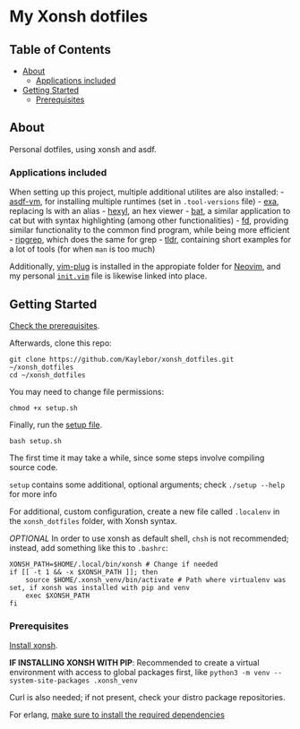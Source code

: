 # My Xonsh dotfiles

## Table of Contents

- [About](#about)
    - [Applications included](#apps)
- [Getting Started](#getting_started)
    - [Prerequisites](#prerequisites)

## About <a name = "about"></a>

Personal dotfiles, using xonsh and asdf.

### Applications included <a name = "apps"></a>

When setting up this project, multiple additional utilites are also installed:
    - [asdf-vm](https://github.com/asdf-vm/asdf), for installing multiple runtimes (set in `.tool-versions` file)
    - [exa](https://github.com/ogham/exa), replacing ls with an alias
    - [hexyl](https://github.com/sharkdp/hexyl), an hex viewer
    - [bat](https://github.com/sharkdp/bat), a similar application to cat but with syntax highlighting (among other functionalities)
    - [fd](https://github.com/sharkdp/fd), providing similar functionality to the common find program, while being more efficient
    - [ripgrep](https://github.com/BurntSushi/ripgrep), which does the same for grep
    - [tldr](https://github.com/tldr-pages/tldr), containing short examples for a lot of tools (for when `man` is too much)

Additionally, [vim-plug](https://github.com/junegunn/vim-plug) is installed in the appropiate folder for [Neovim](https://github.com/neovim/neovim), and my personal [`init.vim`](init.vim) file is likewise linked into place.

## Getting Started <a name = "getting_started"></a>

[Check the prerequisites](#prerequisites).

Afterwards, clone this repo:

```
git clone https://github.com/Kaylebor/xonsh_dotfiles.git ~/xonsh_dotfiles
cd ~/xonsh_dotfiles
```

You may need to change file permissions:
```
chmod +x setup.sh
```

Finally, run the [setup file](setup).
```
bash setup.sh
```

The first time it may take a while, since some steps involve compiling source code.

`setup` contains some additional, optional arguments; check `./setup --help` for more info

For additional, custom configuration, create a new file called `.localenv` in the `xonsh_dotfiles` folder, with Xonsh syntax.

*OPTIONAL* In order to use xonsh as default shell, `chsh` is not recommended; instead, add something like this to `.bashrc`:
```
XONSH_PATH=$HOME/.local/bin/xonsh # Change if needed
if [[ -t 1 && -x $XONSH_PATH ]]; then
    source $HOME/.xonsh_venv/bin/activate # Path where virtualenv was set, if xonsh was installed with pip and venv
    exec $XONSH_PATH
fi
```

### Prerequisites <a name = "prerequisites"></a>

[Install xonsh](https://xon.sh/installation.html).

**IF INSTALLING XONSH WITH PIP**: Recommended to create a virtual environment with access to global packages first, like `python3 -m venv --system-site-packages .xonsh_venv`

Curl is also needed; if not present, check your distro package repositories.

For erlang, [make sure to install the required dependencies](https://github.com/asdf-vm/asdf-erlang#before-asdf-install)
